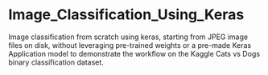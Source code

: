 # Image_Classification_Using_Keras
Image classification from scratch using keras, starting from JPEG image files on disk, without leveraging pre-trained weights or a pre-made Keras Application model to demonstrate the workflow on the Kaggle Cats vs Dogs binary classification dataset.
